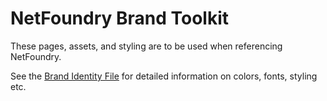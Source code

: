 # NetFoundry Brand Toolkit

These pages, assets, and styling are to be used when referencing NetFoundry.

See the [Brand Identity File](./NetFoundry%20Brand%20Identity.pdf) for detailed information on colors, fonts, styling etc.

